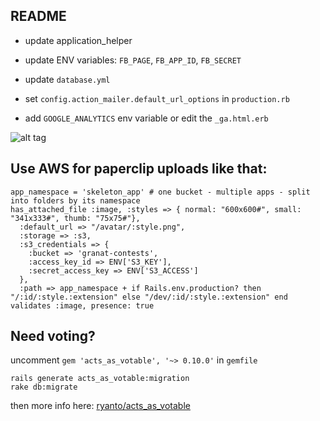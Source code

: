 ## README

* update application_helper
* update ENV variables: `FB_PAGE`, `FB_APP_ID`, `FB_SECRET`

* update `database.yml`
* set `config.action_mailer.default_url_options` in `production.rb`
* add `GOOGLE_ANALYTICS` env variable or edit the `_ga.html.erb`

![alt tag](http://cdn.meme.am/instances/48077677.jpg)

## Use AWS for paperclip uploads like that:
```
app_namespace = 'skeleton_app' # one bucket - multiple apps - split into folders by its namespace
has_attached_file :image, :styles => { normal: "600x600#", small: "341x333#", thumb: "75x75#"},
  :default_url => "/avatar/:style.png",
  :storage => :s3,
  :s3_credentials => {
    :bucket => 'granat-contests',
    :access_key_id => ENV['S3_KEY'],
    :secret_access_key => ENV['S3_ACCESS']
  },
  :path => app_namespace + if Rails.env.production? then "/:id/:style.:extension" else "/dev/:id/:style.:extension" end
validates :image, presence: true
```

## Need voting?

uncomment `gem 'acts_as_votable', '~> 0.10.0'` in `gemfile`

```
rails generate acts_as_votable:migration
rake db:migrate
```
then more info here: [ryanto/acts_as_votable](https://github.com/ryanto/acts_as_votable)
